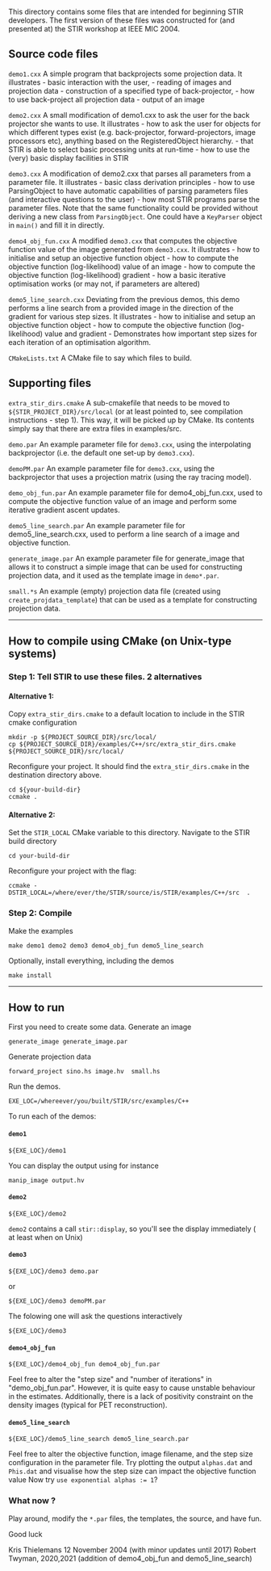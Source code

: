 
This directory contains some files that are intended for beginning STIR developers. The first version of these files was constructed for (and presented at) the STIR workshop at IEEE MIC 2004.

Source code files
-----------------

`demo1.cxx`
	A simple program that backprojects some projection data.
	It illustrates
	- basic interaction with the user,
	- reading of images and projection data
	- construction of a specified type of back-projector,
	- how to use back-project all projection data
	- output of an image

`demo2.cxx`
	A small modification of demo1.cxx to ask the user for the back projector she wants to use.
	It illustrates
	- how to ask the user for objects for which different types
	  exist (e.g. back-projector, forward-projectors, image processors 
	  etc), anything based on the RegisteredObject hierarchy.
	- that STIR is able to select basic processing units at run-time
	- how to use the (very) basic display facilities in STIR

`demo3.cxx`
	A modification of demo2.cxx that parses all parameters from a parameter file.
	It illustrates
	- basic class derivation principles
	- how to use ParsingObject to have automatic capabilities of parsing parameters files (and interactive questions to the user)
	- how most STIR programs parse the parameter files.
Note that the same functionality could be provided without deriving a new class from `ParsingObject`. One could have a `KeyParser` object in `main()` and fill it in directly.

`demo4_obj_fun.cxx`
	A modified `demo3.cxx` that computes the objective function  value of the image generated from `demo3.cxx`.
	  It illustrates
		- how to initialise and setup an objective function object
		- how to compute the objective function (log-likelihood) value of an image
	    - how to compute the objective function (log-likelihood) gradient
	    - how a basic iterative optimisation works (or may not, if parameters are altered)

`demo5_line_search.cxx`
	Deviating from the previous demos, this demo performs a line search from a provided image in the direction of the gradient for various step sizes.
	  It illustrates
		- how to initialise and setup an objective function object
		- how to compute the objective function (log-likelihood) value and gradient
	    - Demonstrates how important step sizes for each iteration of an optimisation algorithm.
 
`CMakeLists.txt`
	A CMake file to say which files to build.

Supporting files
----------------
`extra_stir_dirs.cmake`
	A sub-cmakefile that needs to be moved to `${STIR_PROJECT_DIR}/src/local` (or at least pointed to, see compilation instructions - step 1). This way, it will be picked up by CMake. Its contents simply say that there are extra files in examples/src.

`demo.par`
	An example parameter file for `demo3.cxx`, using the interpolating backprojector (i.e. the default one set-up by `demo3.cxx`).

`demoPM.par`
	An example parameter file for `demo3.cxx`, using the  backprojector that uses a projection matrix (using the ray tracing model).

`demo_obj_fun.par`
	An example parameter file for demo4_obj_fun.cxx, used to compute the objective function value of an image and perform  some iterative gradient ascent updates.

`demo5_line_search.par`
	An example parameter file for demo5_line_search.cxx, used to perform a line search of a image and objective function.

`generate_image.par`
	An example parameter file for generate_image that allows it to construct a simple image that can be used for constructing  projection data, and it used as the template image in `demo*.par`.

`small.*s`
	An example (empty) projection data file (created using  `create_projdata_template`) that can be used as a template for constructing projection data.

-----------------------------------------------

## How to compile using CMake (on Unix-type systems)
### Step 1: Tell STIR to use these files. 2 alternatives

#### Alternative 1: 
Copy `extra_stir_dirs.cmake` to a default location to include in the STIR cmake configuration
```
mkdir -p ${PROJECT_SOURCE_DIR}/src/local/
cp ${PROJECT_SOURCE_DIR}/examples/C++/src/extra_stir_dirs.cmake ${PROJECT_SOURCE_DIR}/src/local/
```
Reconfigure your project. It should find the `extra_stir_dirs.cmake` in the destination directory above.
```
cd ${your-build-dir}
ccmake .
```

#### Alternative 2: 
Set the `STIR_LOCAL` CMake variable to this directory. Navigate to the STIR build directory
```
cd your-build-dir
```
Reconfigure your project with the flag:
```
ccmake -DSTIR_LOCAL=/where/ever/the/STIR/source/is/STIR/examples/C++/src  .
```

### Step 2: Compile
Make the examples
```
make demo1 demo2 demo3 demo4_obj_fun demo5_line_search
```
Optionally, install everything, including the demos
```
make install
```

----------
## How to run

First you need to create some data. Generate an image

```
generate_image generate_image.par
```

Generate projection data
```
forward_project sino.hs image.hv  small.hs
```

Run the demos.
```
EXE_LOC=/whereever/you/built/STIR/src/examples/C++
```
To run each of the demos:


#### `demo1`
```
${EXE_LOC}/demo1
```
You can display the output using for instance
```
manip_image output.hv
```
      
#### `demo2`
```
${EXE_LOC}/demo2
```
`demo2` contains a call `stir::display`, so you'll see the display immediately ( at least when on Unix)

#### `demo3`
```
${EXE_LOC}/demo3 demo.par
```
or
```
${EXE_LOC}/demo3 demoPM.par
```
The folowing one will ask the questions interactively
```
${EXE_LOC}/demo3 
```

#### `demo4_obj_fun`
```
${EXE_LOC}/demo4_obj_fun demo4_obj_fun.par
```

Feel free to alter the "step size" and "number of iterations" in "demo_obj_fun.par". However, it is quite easy to cause unstable behaviour in the estimates. Additionally, there is a lack of positivity constraint on the density images (typical for PET reconstruction).

#### `demo5_line_search`
```
${EXE_LOC}/demo5_line_search demo5_line_search.par
```
Feel free to alter the objective function, image filename, and the step size configuration in the parameter file. Try plotting the output `alphas.dat` and `Phis.dat` and visualise how the step size can impact the objective function value
Now try `use exponential alphas := 1`?

### What now ?
Play around, modify the `*.par` files, the templates, the source, and have fun.

Good luck

Kris Thielemans
12 November 2004
(with minor updates until 2017)
Robert Twyman, 2020,2021 (addition of demo4_obj_fun and demo5_line_search)
